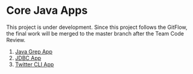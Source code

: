 # Core Java Apps
This project is under development.  Since this project follows the GitFlow, the final work
will be merged to the master branch after the Team Code Review.

1.  [Java Grep App](./grep)
2.  [JDBC App](./jdbc)
3.  [Twitter CLI App](./twitter)
